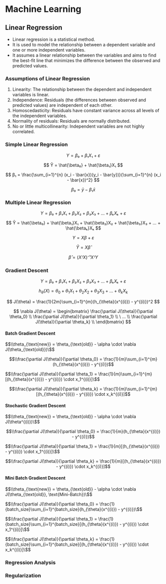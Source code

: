 # Machine Learning

## Linear Regression

- Linear regression is a statistical method.
- It is used to model the relationship between a dependent variable and one or more independent variables.
- It assumes a linear relationship between the variables and aims to find the best-fit line that minimizes the difference between the observed and predicted values.

### Assumptions of Linear Regression

1. Linearity: The relationship between the dependent and independent variables is linear.
2. Independence: Residuals (the differences between observed and predicted values) are independent of each other.
3. Homoscedasticity: Residuals have constant variance across all levels of the independent variables.
4. Normality of residuals: Residuals are normally distributed.
5. No or little multicollinearity: Independent variables are not highly correlated.

### Simple Linear Regression

$$ Y = β₀ + β₁X₁ + ε $$

$$ Ŷ = \hat{\beta₀} + \hat{\beta₁}X₁ $$

$$ β₁ = \frac{\sum_{i=1}^{n} (x_i - \bar{x})(y_i - \bar{y})}{\sum_{i=1}^{n} (x_i - \bar{x})^2} $$

$$ β₀ = \bar{y} - β₁ \bar{x} $$

### Multiple Linear Regression

$$ Y = β₀ + β₁X₁ + β₂X₂ + β₃X₃ + ... + βₖXₖ + ε $$

$$ Ŷ = \hat{\beta₀} + \hat{\beta₁}X₁ + \hat{\beta₂}X₂ + \hat{\beta₃}X₃ + ... + \hat{\betaₖ}Xₖ $$

$$ Y = Xβ + ε $$

$$ Ŷ = X\hat{\beta} $$

$$ \hat{\beta} = (XᵀX)⁻¹XᵀY $$

### Gradient Descent

$$ Y = β₀ + β₁X₁ + β₂X₂ + β₃X₃ + ... + βₖXₖ + ε $$

$$ h_\theta(X) = \theta_0 + \theta_1X_1 + \theta_2X_2 + \theta_3X_3 + \ldots + \theta_kX_k $$

$$ J(\theta) = \frac{1}{2m}\sum_{i=1}^{m}(h_{\theta}(x^{(i)}) - y^{(i)})^2 $$

$$ \nabla J(\theta) = \begin{bmatrix}
\frac{\partial J(\theta)}{\partial \theta_0} \\
\frac{\partial J(\theta)}{\partial \theta_1} \\
\ ... \\
\frac{\partial J(\theta)}{\partial \theta_k} \\
\end{bmatrix}
$$

#### Batch Gradient Descent

$$\\theta_{\text{new}} = \theta_{\text{old}} - \alpha \cdot \nabla J(\theta_{\text{old}})\$$

$$\\frac{\partial J(\theta)}{\partial \theta_0} = \frac{1}{m}\sum_{i=1}^{m}(h_{\theta}(x^{(i)}) - y^{(i)})$$

$$\\frac{\partial J(\theta)}{\partial \theta_1} = \frac{1}{m}\sum_{i=1}^{m}[(h_{\theta}(x^{(i)}) - y^{(i)}) \cdot x_1^{(i)}]\$$

$$\\frac{\partial J(\theta)}{\partial \theta_k} = \frac{1}{m}\sum_{i=1}^{m}[(h_{\theta}(x^{(i)}) - y^{(i)}) \cdot x_k^{(i)}]$$

#### Stochastic Gradient Descent

$$\\theta_{\text{new}} = \theta_{\text{old}} - \alpha \cdot \nabla J(\theta^{(i)})\$$

$$\\frac{\partial J(\theta)}{\partial \theta_0} = \frac{1}{m}(h_{\theta}(x^{(i)}) - y^{(i)})$$

$$\\frac{\partial J(\theta)}{\partial \theta_1} = \frac{1}{m}[(h_{\theta}(x^{(i)}) - y^{(i)}) \cdot x_1^{(i)}]\$$

$$\\frac{\partial J(\theta)}{\partial \theta_k} = \frac{1}{m}[(h_{\theta}(x^{(i)}) - y^{(i)}) \cdot x_k^{(i)}]$$

#### Mini Batch Gradient Descent

$$\\theta_{\text{new}} = \theta_{\text{old}} - \alpha \cdot \nabla J(\theta_{\text{old}}, \text{Mini-Batch})\$$

$$\\frac{\partial J(\theta)}{\partial \theta_0} = \frac{1}{batch_size}\sum_{i=1}^{batch_size}(h_{\theta}(x^{(i)}) - y^{(i)})\$$

$$\\frac{\partial J(\theta)}{\partial \theta_1} = \frac{1}{batch_size}\sum_{i=1}^{batch_size}[(h_{\theta}(x^{(i)}) - y^{(i)}) \cdot x_1^{(i)}]\$$

$$\\frac{\partial J(\theta)}{\partial \theta_k} = \frac{1}{batch_size}\sum_{i=1}^{batch_size}[(h_{\theta}(x^{(i)}) - y^{(i)}) \cdot x_k^{(i)}]\$$

### Regression Analysis

### Regularization
